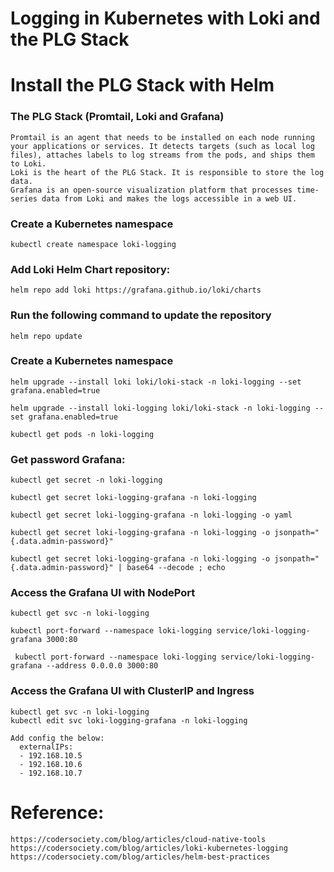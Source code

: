 # Logging in Kubernetes with Loki and the PLG Stack
# Install the PLG Stack with Helm
### The PLG Stack (Promtail, Loki and Grafana)
```
Promtail is an agent that needs to be installed on each node running your applications or services. It detects targets (such as local log files), attaches labels to log streams from the pods, and ships them to Loki.
Loki is the heart of the PLG Stack. It is responsible to store the log data.
Grafana is an open-source visualization platform that processes time-series data from Loki and makes the logs accessible in a web UI.
```
### Create a Kubernetes namespace
```
kubectl create namespace loki-logging
```
### Add Loki Helm Chart repository:
```
helm repo add loki https://grafana.github.io/loki/charts

```
### Run the following command to update the repository
```
helm repo update
```
### Create a Kubernetes namespace
```
helm upgrade --install loki loki/loki-stack -n loki-logging --set grafana.enabled=true

helm upgrade --install loki-logging loki/loki-stack -n loki-logging --set grafana.enabled=true

kubectl get pods -n loki-logging
```
### Get password Grafana:
```
kubectl get secret -n loki-logging

kubectl get secret loki-logging-grafana -n loki-logging

kubectl get secret loki-logging-grafana -n loki-logging -o yaml

kubectl get secret loki-logging-grafana -n loki-logging -o jsonpath="{.data.admin-password}"

kubectl get secret loki-logging-grafana -n loki-logging -o jsonpath="{.data.admin-password}" | base64 --decode ; echo
```

### Access the Grafana UI with NodePort
```
kubectl get svc -n loki-logging 

kubectl port-forward --namespace loki-logging service/loki-logging-grafana 3000:80

 kubectl port-forward --namespace loki-logging service/loki-logging-grafana --address 0.0.0.0 3000:80
```
### Access the Grafana UI with ClusterIP and Ingress
```
kubectl get svc -n loki-logging 
kubectl edit svc loki-logging-grafana -n loki-logging

Add config the below:
  externalIPs:
  - 192.168.10.5
  - 192.168.10.6
  - 192.168.10.7
```

# Reference: 
```
https://codersociety.com/blog/articles/cloud-native-tools
https://codersociety.com/blog/articles/loki-kubernetes-logging
https://codersociety.com/blog/articles/helm-best-practices
```
